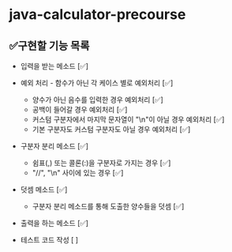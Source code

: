 # java-calculator-precourse

## ✅구현할 기능 목록

- 입력을 받는 메소드 [✅]
- 예외 처리 - 함수가 아닌 각 케이스 별로 예외처리 [✅]
    - 양수가 아닌 음수를 입력한 경우 예외처리 [✅]
    - 공백이 들어갈 경우 예외처리 [✅]
    - 커스텀 구분자에서 마지막 문자열이 "\n"이 아닐 경우 예외처리 [✅]
    - 기본 구분자도 커스텀 구분자도 아닐 경우 예외처리 [✅]
- 구분자 분리 메소드 [✅]
    - 쉼표(,) 또는 콜론(:)을 구분자로 가지는 경우 [✅]
    - "//", "\n" 사이에 있는 경우 [✅]
- 덧셈 메소드 [✅]
    - 구분자 분리 메소드를 통해 도출한 양수들을 덧셈 [✅]
- 출력을 하는 메소드 [✅]

- 테스트 코드 작성 [ ]